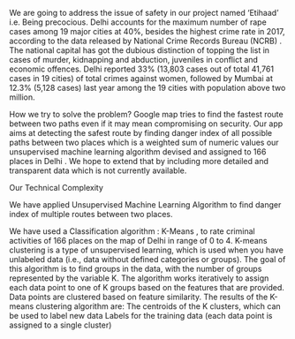 We are going to address the issue of safety in our project named 
                                  ‘Etihaad’ i.e. Being precocious.
Delhi accounts for the maximum number of rape cases among 19 major cities at 40%, besides the highest crime rate in 2017, according to the data released by National Crime Records Bureau (NCRB) .
The national capital has got the dubious distinction of topping the list in cases of murder, kidnapping and abduction, juveniles in conflict and economic offences. Delhi reported 33% (13,803 cases out of total 41,761 cases in 19 cities) of total crimes against women, followed by Mumbai at 12.3% (5,128 cases) last year among the 19 cities with population above two million.


How we try to solve the problem?
Google map tries to find the fastest route between two paths even if it may mean compromising on security.
Our app aims at detecting the safest route by finding danger index of all possible paths between two places which is a weighted sum of numeric values our unsupervised machine learning algorithm devised and assigned to 166 places in Delhi .
We hope to extend that by including more detailed and transparent data which is not currently available.



Our Technical Complexity

We have applied Unsupervised Machine Learning Algorithm to find danger index of multiple routes between two places.

We have used a Classification algorithm : K-Means , to rate criminal activities of 166 places on the map of Delhi in range of 0 to 4.
K-means clustering is a type of unsupervised learning, which is used when you have unlabeled data (i.e., data without defined categories or groups). The goal of this algorithm is to find groups in the data, with the number of groups represented by the variable K. The algorithm works iteratively to assign each data point to one of K groups based on the features that are provided. Data points are clustered based on feature similarity. The results of the K-means clustering algorithm are:
The centroids of the K clusters, which can be used to label new data
Labels for the training data (each data point is assigned to a single cluster)



